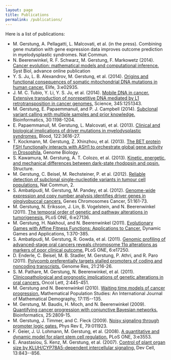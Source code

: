 ```yaml
---
layout: page
title: Publications
permalink: /publications/
---
```


Here is a list of publications:

*	M. Gerstung, A. Pellagatti, L. Malcovati, et al. (in the press). Combining gene mutation with gene expression data improves outcome prediction in myelodysplastic syndromes. Nat Commun.
*	N. Beerenwinkel, R. F. Schwarz, M. Gerstung, F. Markowetz (2014). [Cancer evolution: mathematical models and computational inference.](http://dx.doi.org/10.1093/sysbio/syu081) Syst Biol, advance online publication
*	Y. S. Ju, L. B. Alexandrov, M. Gerstung, et al. (2014). [Origins and functional consequences of somatic mitochondrial DNA mutations in human cancer.](http://dx.doi.org/10.7554/eLife.02935) Elife, 3:e02935.
*	J. M. C. Tubio, Y. Li, Y. S. Ju, et al. (2014). [Mobile DNA in cancer. Extensive transduction of nonrepetitive DNA mediated by L1 retrotransposition in cancer genomes.](http://dx.doi.org/10.1126/science.1251343) Science, 345:1251343. 
*	M. Gerstung, E. Papaemmanuil, and P. J. Campbell (2014). [Subclonal variant calling with multiple samples and prior knowledge.](http://dx.doi.org/10.1093/bioinformatics/btt750) Bioinformatics, 30:1198-1204. 
*	E. Papaemmanuil, M. Gerstung, L. Malcovati, et al. (2013). [Clinical and biological implications of driver mutations in myelodysplastic syndromes.](http://dx.doi.org/10.1182/blood-2013-08-518886) Blood, 122:3616-27. 
*	T. Kockmann, M. Gerstung, Z. Xhinzhou, et al. (2013). [The BET protein FSH functionally interacts with ASH1 to orchestrate global gene activity in Drosophila.](http://dx.doi.org/10.1186/gb-2013-14-2-r18) Genome Biology.
*	S. Kawamura, M. Gerstung, A. T. Colozo, et al. (2013). [Kinetic, energetic, and mechanical differences between dark-state rhodopsin and opsin.](http://dx.doi.org/10.1016/j.str.2013.01.011) Structure. 
*	M. Gerstung, C. Beisel, M. Rechsteiner, P. et al. (2012). [Reliable detection of subclonal single-nucleotide variants in tumour cell populations.](http://dx.doi.org/10.1038/ncomms1814) Nat Commun, 2. 
*	S. Ambatipudi, M. Gerstung, M. Pandey, et al. (2012). [Genome-wide expression and copy number analysis identifies driver genes in gingivobuccal cancers.](http://dx.doi.org/10.1002/gcc.20940) Genes Chromosomes Cancer, 51:161-73. 
*	M. Gerstung, N. Eriksson, J. Lin, B. Vogelstein, and N. Beerenwinkel (2011). [The temporal order of genetic and pathway alterations in tumorigenesis.](http://dx.doi.org/10.1371/journal.pone.0027136) PLoS ONE, 6:e27136. 
*	M. Gerstung, H. Nakhoul, and N. Beerenwinkel (2011). [Evolutionary Games with Affine Fitness Functions: Applications to Cancer.](http://dx.doi.org/10.1007/s13235-011-0029-0) Dynamic Games and Applications, 1:370-385. 
*	S. Ambatipudi, M. Gerstung, R. Gowda, et al. (2011). [Genomic profiling of advanced-stage oral cancers reveals chromosome 11q alterations as markers of poor clinical outcome.](http://dx.doi.org/10.1371/journal.pone.0017250) PLoS ONE, 6:e17250. 
*	D. Enderle, C. Beisel, M. B. Stadler, M. Gerstung, P. Athri, and R. Paro (2011). [Polycomb preferentially targets stalled promoters of coding and noncoding transcripts.](http://dx.doi.org/10.1101/gr.114348.110) Genome Res, 21:216-26. 
*	S. M. Pathare, M. Gerstung, N. Beerenwinkel, et al. (2011). [Clinicopathological and prognostic implications of genetic alterations in oral cancers.](http://dx.doi.org/10.3892/ol.2011.271) Oncol Lett, 2:445-451. 
*	M. Gerstung and N. Beerenwinkel (2010). [Waiting time models of cancer progression.](http://dx.doi.org/10.1080/08898480.2010.490994) Mathematical Population Studies: An International Journal of Mathematical Demography, 17:115--135. 
*	M. Gerstung, M. Baudis, H. Moch, and N. Beerenwinkel (2009). [Quantifying cancer progression with conjunctive Bayesian networks.](http://dx.doi.org/10.1093/bioinformatics/btp505) Bioinformatics, 25:2809-15. 
*	M. Gerstung, J. Timmer, and C. Fleck (2009). [Noisy signaling through promoter logic gates.](http://dx.doi.org/10.1103/PhysRevE.79.011923) Phys Rev E, 79:011923.
*	F. Geier, J. U. Lohmann, M. Gerstung, et al. (2008). [A quantitative and dynamic model for plant stem cell regulation.]( http://dx.doi.org/10.1371/journal.pone.0003553) PLoS ONE, 3:e3553.
*	E. Anastasiou, S. Kenz, M. Gerstung, et al. (2007). [Control of plant organ size by KLUH/CYP78A5-dependent intercellular signaling.](http://dx.doi.org/10.1016/j.devcel.2007.10.001) Dev Cell, 13:843--856.

 
